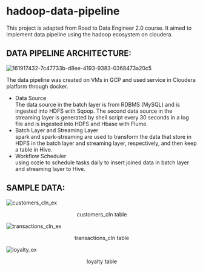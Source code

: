 # hadoop-data-pipeline
This project is adapted from Road to Data Engineer 2.0 course. It aimed to implement data pipeline using the hadoop ecosystem on cloudera.

## DATA PIPELINE ARCHITECTURE:
![161917432-7c47733b-d8ee-4193-9383-0368473a20c5](https://user-images.githubusercontent.com/48947748/173557874-717c486d-fc50-457a-a647-f703aaa69e65.png)<br />

The data pipeline was created on VMs in GCP and used service in Cloudera platform through docker.
  - Data Source <br /> The data source in the batch layer is from RDBMS (MySQL) and is ingested into HDFS with Sqoop. The second data source in the streaming layer is generated by shell script every 30 seconds in a log file and is ingested into HDFS and Hbase with Flume.
  - Batch Layer and Streaming Layer <br /> spark and spark-streaming are used to transform the data that store in HDFS in the batch layer and streaming layer, respectively, and then keep a table in Hive.
  - Workflow Scheduler <br /> using oozie to schedule tasks daily to insert joined data in batch layer and streaming layer to Hive.

## SAMPLE DATA:

![customers_cln_ex](https://user-images.githubusercontent.com/48947748/161923370-68c17d10-0b00-4157-9caa-1b5e48dbfe40.jpg) <br />
<p align="center">customers_cln table</p>

![transactions_cln_ex](https://user-images.githubusercontent.com/48947748/161923385-2f9d31e3-3e63-4602-ae30-37796a2c70f7.jpg)<br />
<p align="center">transactions_cln table</p>

![loyalty_ex](https://user-images.githubusercontent.com/48947748/161923390-094bf80c-1930-41b6-8218-bffd3025a88b.jpg)<br />
<p align="center">loyalty table</p>
